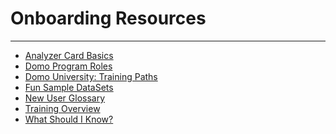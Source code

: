 


Onboarding Resources
====================
***
* [Analyzer Card Basics](../../raw_kb/article/analyzer_card_basics/index.html)
* [Domo Program Roles](../../raw_kb/article/domo_program_roles/index.html)
* [Domo University: Training Paths](../../raw_kb/article/domo_university_training_paths/index.html)
* [Fun Sample DataSets](../../raw_kb/article/fun_sample_datasets/index.html)
* [New User Glossary](../../raw_kb/article/new_user_glossary/index.html)
* [Training Overview](../../raw_kb/article/training_overview/index.html)
* [What Should I Know?](../../raw_kb/article/what_should_i_know/index.html)
